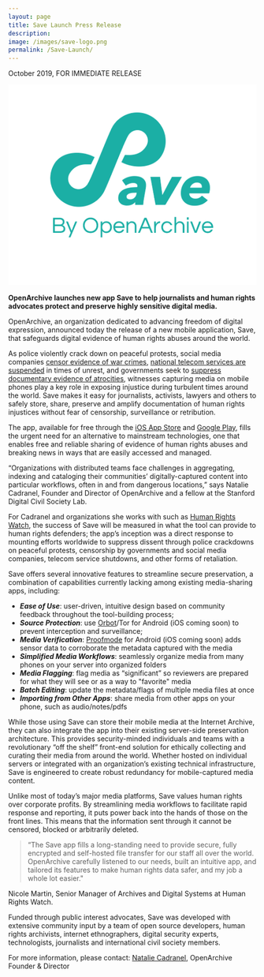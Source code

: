 ```yaml
---
layout: page
title: Save Launch Press Release
description: 
image: /images/save-logo.png
permalink: /Save-Launch/
---
```


<p>October 2019, FOR IMMEDIATE RELEASE</p>

<img class="postInlineImage" src="/images/save-logo.png"/>

<p><b>OpenArchive launches new app <span class="appName">Save</span> to help journalists and human rights advocates 
protect and preserve highly sensitive digital media.</b></p>

<p>OpenArchive, an organization dedicated to advancing freedom of digital expression, announced today the 
release of a new mobile application, <span class="appName">Save</span>, that safeguards digital evidence of 
human rights abuses around the world.</p>

<p>As police violently crack down on peaceful protests, social media companies 
<a href="https://theintercept.com/2017/11/02/war-crimes-youtube-facebook-syria-rohingya/" target="_blank">censor evidence of war crimes</a>, 
<a href="https://www.businessinsider.com/iraq-blocks-facebook-whatsapp-cuts-internet-protests-2019-10?r=US&IR=T" target="_blank">national telecom services are suspended</a> 
in times of unrest, and governments seek to <a href="https://www.theguardian.com/global-development/2018/feb/19/myanmar-government-bulldozing-rohingya-mass-grave-hide-evidence" target="_blank">suppress documentary evidence of atrocities</a>, 
witnesses capturing media on mobile phones play a key role in exposing injustice during turbulent times around the world. <span class="appName">Save</span> makes it easy for journalists, activists, lawyers and others to safely store, share, preserve and amplify documentation of human rights injustices without fear of censorship, surveillance or retribution.</p>

<p>The app, available for free through the <a href="https://apps.apple.com/hk/app/save-by-openarchive/id1462212414?l=en" target="_blank">iOS App Store</a> and <a href="https://play.google.com/store/apps/details?id=net.opendasharchive.openarchive.release&hl=en" target="_blank">Google Play</a>, fills the urgent need for an alternative to mainstream technologies, one that enables free and reliable sharing of evidence of human rights abuses and breaking news in ways that are easily accessed and managed.</p>

<p>“Organizations with distributed teams face challenges in aggregating, indexing and cataloging their communities’ digitally-captured content into particular workflows, often in and from dangerous locations,” 
says Natalie Cadranel, Founder and Director of OpenArchive and a fellow at the Stanford Digital Civil Society Lab.</p>

<p>For Cadranel and organizations she works with such as <a href="https://www.hrw.org/" target="_blank">Human Rights Watch</a>, the success of Save will be measured in what the tool can provide to human rights defenders; the app’s inception was a direct response 
to mounting efforts worldwide to suppress dissent through police crackdowns on peaceful protests, censorship by governments and social media companies, telecom service shutdowns, and other forms of retaliation.</p>

<p><span class="appName">Save</span> offers several innovative features to streamline secure preservation, a combination of capabilities currently lacking among existing media-sharing apps, including:</p>
<p style="margin-left:10%; margin-right:10%;"><ul>
  <li><b><i>Ease of Use</i></b>: user-driven, intuitive design based on community feedback throughout the tool-building process;</li>
  <li><b><i>Source Protection</i></b>: use <a href="https://guardianproject.info/apps/orbot/" target="_blank">Orbot</a>/Tor for Android (iOS coming soon) to prevent interception and surveillance;</li>
  <li><b><i>Media Verification</i></b>: <a href="https://guardianproject.info/2017/02/24/combating-fake-news-with-a-smartphone-proof-mode/" target="_blank">Proofmode</a> for Android (iOS coming soon) adds sensor data to corroborate the metadata captured with the media</li>
  <li><b><i>Simplified Media Workflows</i></b>: seamlessly organize media from many phones on your server into organized folders
</li>
  <li><b><i>Media Flagging</i></b>: flag media as “significant” so reviewers are prepared for what they will see or as a way to "favorite" media</li>
   <li><b><i>Batch Editing</i></b>: update the metadata/flags of multiple media files at once</li>
    <li><b><i>Importing from Other Apps</i></b>: share media from other apps on your phone, such as audio/notes/pdfs</li>
</ul></p>
  
<p>While those using <span class="appName">Save</span> can store their mobile media at the Internet Archive, they can also integrate the app into their existing server-side preservation architecture. This provides security-minded individuals and teams with a revolutionary “off the shelf” front-end solution for ethically collecting and curating their media 
from around the world. Whether hosted on individual servers or integrated with an organization’s existing technical infrastructure, <span class="appName">Save</span> is engineered to create robust redundancy 
for mobile-captured media content.</p>


<p>Unlike most of today’s major media platforms, <span class="appName">Save</span> values human rights over corporate profits. By streamlining media workflows to facilitate rapid response and reporting, it puts power back into the hands of those on the front lines. This means that the information sent through it cannot be censored, blocked or arbitrarily deleted.</p>

<p><blockquote>“The <span class="appName">Save</span> app fills a long-standing need to provide secure, fully encrypted and self-hosted file transfer for our staff all over the world. OpenArchive carefully listened to our needs, built an intuitive app, and tailored its features to make human rights data safer, and my job a whole lot easier."</blockquote></p>
<p>Nicole Martin, Senior Manager of Archives and Digital Systems at Human Rights Watch.</p>

<p>Funded through public interest advocates, <span class="appName">Save</span> was developed with extensive  community input by a team of open source developers, human rights archivists, 
internet ethnographers, digital security experts, technologists, journalists and international civil society members.</p>

<p>For more information, please contact: <a href="mailto:natalie@open-archive.org">Natalie Cadranel</a>, OpenArchive Founder & Director 

